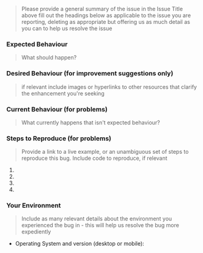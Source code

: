 > Please provide a general summary of the issue in the Issue Title above
> fill out the headings below as applicable to the issue you are reporting,
> deleting as appropriate but offering us as much detail as you can to help us resolve the issue

### Expected Behaviour
> What should happen?

### Desired Behaviour (for improvement suggestions only)
> if relevant include images or hyperlinks to other resources that clarify the enhancement you're seeking

### Current Behaviour (for problems)
> What currently happens that isn't expected behaviour?

### Steps to Reproduce (for problems)
> Provide a link to a live example, or an unambiguous set of steps to reproduce this bug. Include code to reproduce, if relevant
1.
2.
3.
4.

### Your Environment
> Include as many relevant details about the environment you experienced the bug in - this will help us resolve the bug more expediently
* Operating System and version (desktop or mobile):
